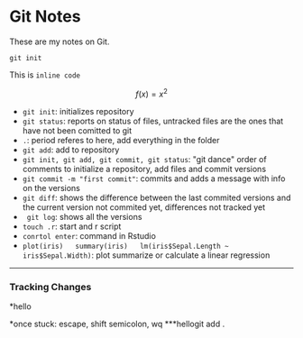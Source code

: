 # Git Notes 

These are my notes on Git.
```
git init
```

This is `inline code`

$$f(x)=x^2$$

* `git init`: initializes repository
* `git status`: reports on status of files, untracked files are the ones that have not been comitted to git
* `.`: period referes to here, add everything in the folder
* `git add`: add to repository
* `git init, git add, git commit, git status`: "git dance" order of comments to initialize a repository, add files and commit versions
* `git commit -m "first commit"`: commits and adds a message with info on the versions
* `git diff`: shows the difference between the last commited versions and the current version not commited yet, differences not tracked yet
* ` git log`: shows all the versions
* `touch .r`: start and r script
* `conrtol enter`: command in Rstudio
* `plot(iris)   summary(iris)   lm(iris$Sepal.Length ~ iris$Sepal.Width)`: plot summarize or calculate a linear regression 

---

### Tracking Changes

*hello

*once stuck: escape, shift semicolon, wq
***hellogit add .
